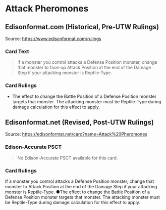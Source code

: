 # Attack Pheromones

## Edisonformat.com (Historical, Pre-UTW Rulings)

Source: https://www.edisonformat.com/rulings

### Card Text

> If a monster you control attacks a Defense Position monster, change that monster to face-up Attack Position at the end of the Damage Step if your attacking monster is Reptile-Type.

### Card Rulings

*   The effect to change the Battle Position of a Defense Position monster targets that monster. The attacking monster must be Reptile-Type during damage calculation for this effect to apply.

## Edisonformat.net (Revised, Post-UTW Rulings)

Source: https://edisonformat.net/card?name=Attack%20Pheromones

### Edison-Accurate PSCT

> No Edison-Accurate PSCT available for this card.

### Card Rulings

If a monster you control attacks a Defense Position monster, change that monster to Attack Position at the end of the Damage Step if your attacking monster is Reptile-Type.
●The effect to change the Battle Position of a Defense Position monster targets that monster. The attacking monster must be Reptile-Type during damage calculation for this effect to apply.
            